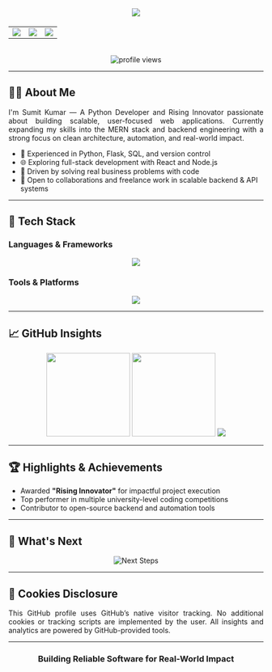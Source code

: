 <div align="center">

<!-- Professional Animated Header -->
<img src="https://readme-typing-svg.herokuapp.com/?vCenter=true&width=600&lines=Hello,+I'm+Sumit+Kumar;Python+Developer+|+Rising+Innovator;Building+Scalable+Tech+Solutions&color=007ACC&size=24&center=true&duration=3000&pause=1000" />

<!-- Contact Buttons -->
<table style="margin-top: 20px;">
  <tr>
    <td>
      <a href="https://www.linkedin.com/in/sumit-kumar-a0899b250" target="_blank">
        <img src="https://img.shields.io/badge/LinkedIn-0A66C2?style=for-the-badge&logo=linkedin&logoColor=white" />
      </a>
    </td>
    <td>
      <a href="mailto:sk78146083@gmail.com">
        <img src="https://img.shields.io/badge/Gmail-D14836?style=for-the-badge&logo=gmail&logoColor=white" />
      </a>
    </td>
    <td>
      <a href="https://wa.me/918360671237">
        <img src="https://img.shields.io/badge/WhatsApp-25D366?style=for-the-badge&logo=whatsapp&logoColor=white" />
      </a>
    </td>
  </tr>
</table>

<!-- Profile Views -->
<br/>
<img src="https://komarev.com/ghpvc/?username=sumit007-ui&label=Profile+Views&color=007ACC&style=flat" alt="profile views" />

</div>

---

## 👨‍💼 About Me

<div align="justify">
I'm Sumit Kumar — A Python Developer and Rising Innovator passionate about building scalable, user-focused web applications. Currently expanding my skills into the MERN stack and backend engineering with a strong focus on clean architecture, automation, and real-world impact.
</div>

- 🔧 Experienced in Python, Flask, SQL, and version control
- 🌐 Exploring full-stack development with React and Node.js
- 💼 Driven by solving real business problems with code
- 🤝 Open to collaborations and freelance work in scalable backend & API systems

---

## 🧰 Tech Stack

### Languages & Frameworks
<div align="center">
  <img src="https://skillicons.dev/icons?i=python,js,html,css,flask,bootstrap" />
</div>

### Tools & Platforms
<div align="center">
  <img src="https://skillicons.dev/icons?i=git,github,vscode,linux,bash,postgres" />
</div>

---

## 📈 GitHub Insights
<div align="center">
  <img height="165em" src="https://github-readme-stats.vercel.app/api?username=sumit007-ui&show_icons=true&theme=default&hide_border=true&include_all_commits=true&count_private=true" />
  <img height="165em" src="https://github-readme-stats.vercel.app/api/top-langs/?username=sumit007-ui&layout=compact&theme=default&hide_border=true" />
  <img src="https://github-readme-streak-stats.herokuapp.com?user=sumit007-ui&theme=default&hide_border=true" />
</div>

---

## 🏆 Highlights & Achievements
- Awarded **"Rising Innovator"** for impactful project execution
- Top performer in multiple university-level coding competitions
- Contributor to open-source backend and automation tools

---

## 🎯 What's Next
<div align="center">
  <img src="https://readme-typing-svg.demolab.com?font=Fira+Code&size=24&duration=3000&pause=1000&color=007ACC&center=true&vCenter=true&width=600&lines=Mastering+Full-Stack+Development;Designing+Robust+Backend+Systems;Deploying+Cloud-Based+Apps" alt="Next Steps" />
</div>

---

## 📄 Cookies Disclosure
<div align="justify">
This GitHub profile uses GitHub’s native visitor tracking. No additional cookies or tracking scripts are implemented by the user. All insights and analytics are powered by GitHub-provided tools.
</div>

---

<div align="center">
  <h3>Building Reliable Software for Real-World Impact</h3>
</div>
